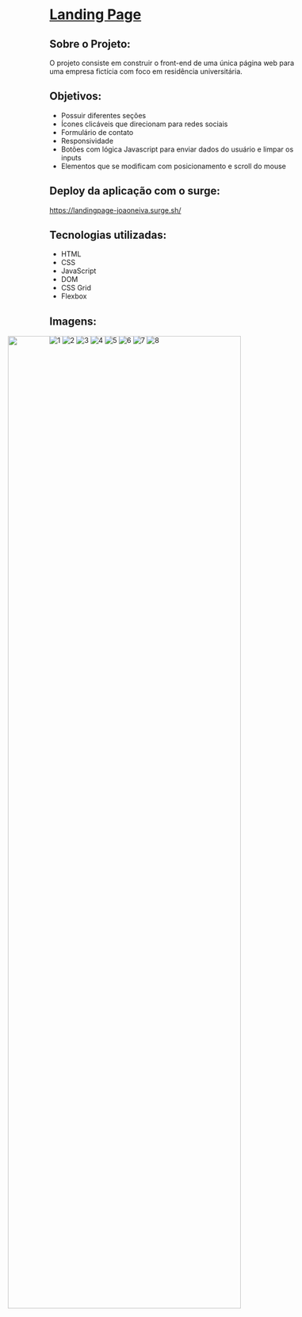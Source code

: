 # [Landing Page](https://landingpage-joaoneiva.surge.sh/)

## Sobre o Projeto:
O projeto consiste em construir o front-end de uma única página web para uma empresa fictícia com foco em residência universitária.

## Objetivos:
- Possuir diferentes seções
- Ícones clicáveis que direcionam para redes sociais
- Formulário de contato
- Responsividade
- Botões com lógica Javascript para enviar dados do usuário e limpar os inputs
- Elementos que se modificam com posicionamento e scroll do mouse

## Deploy da aplicação com o surge:
https://landingpage-joaoneiva.surge.sh/

## Tecnologias utilizadas:
- HTML
- CSS
- JavaScript
- DOM
- CSS Grid
- Flexbox

## Imagens:
 <img style="width: 70%;position: absolute; left: 15%" src="./F4LIFE/imagens e icones/F4life.gif"/>

![1](https://user-images.githubusercontent.com/122841627/235406701-1453f696-ae0a-4295-931b-21586d5f1321.JPG)
![2](https://user-images.githubusercontent.com/122841627/235406704-6df7b26f-7f2e-439d-a520-665fc2fc9114.JPG)
![3](https://user-images.githubusercontent.com/122841627/235406705-d5016ecd-0f46-4aff-a1df-8366e0ec3688.JPG)
![4](https://user-images.githubusercontent.com/122841627/235406706-10c58fdd-fd32-4371-8fcd-21ecbd157e14.JPG)
![5](https://user-images.githubusercontent.com/122841627/235406707-012f6ea2-1f9d-428e-afb2-e005bb70bc55.JPG)
![6](https://user-images.githubusercontent.com/122841627/235406708-3288c569-16a5-4994-91c1-f2bc62a77b5c.JPG)
![7](https://user-images.githubusercontent.com/122841627/235406709-0a8ecd20-f513-47d7-84c3-73b4fb8ddc58.JPG)
![8](https://user-images.githubusercontent.com/122841627/235406711-8a0a49a1-6ec1-4b05-a782-3947fd3250c4.JPG)
